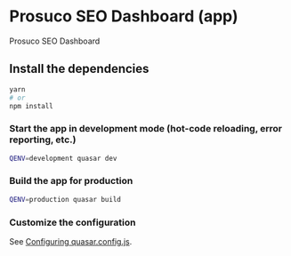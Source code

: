 # Prosuco SEO Dashboard (app)

Prosuco SEO Dashboard

## Install the dependencies
```bash
yarn
# or
npm install
```

### Start the app in development mode (hot-code reloading, error reporting, etc.)
```bash
QENV=development quasar dev
```



### Build the app for production
```bash
QENV=production quasar build
```

### Customize the configuration
See [Configuring quasar.config.js](https://v2.quasar.dev/quasar-cli-vite/quasar-config-js).
